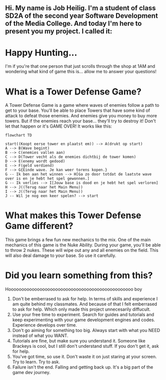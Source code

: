 ## Hi. My name is Job Heilig. I'm a student of class SD2A of the second year Software Development of the Media College. And today I'm here to present you my project. I called it:
# Happy Hunting...



I'm if you're that one person that just scrolls through the shop at 1AM and wondering what kind of game this is... allow me to answer your questions!

# What is a Tower Defense Game?
A Tower Defense Game is a game where waves of enemies follow a path to get to your base. You'll be able to place Towers that have some kind of attack to defeat those enemies. And enemies give you money to buy more towers. But if the enemies reach your base... they'll try to destroy it! Don't let that happen or it's GAME OVER!
It works like this:
```mermaid
flowchart TD

start((Koopt eerse tower en plaatst em)) --> A(drukt op start)
A --> B(Wave begint)
B --> C(enemies vallen aan)
C --> D(Tower vecht als de enemies dichtbij de tower komen)
D --> E(enemy wordt gedood)
E --> F(geld verdiend)
F --> G{Einde wave. Je kan weer torens kopen.}
G -- Ik ben aan het winnen --> H[Ga zo door totdat de laatste wave over is en je hebt het spel gewonnen.]
G -- Ik verlies --> I[Jouw base is dood en je hebt het spel verloren]
H --> J((Terug naar het Main Menu))
I --> J((Terug naar het Main Menu))
J -- Wil je nog een keer spelen? --> start
```

# What makes this Tower Defense Game different?
This game brings a few fun new mechanics to the mix. One of the main mechanics of this game is the Nuke Ability. During your game, you'll be able to throw 2 nukes. These will wipe out any and all enemies on the field. This will also deal damage to your base. So use it carefully.

# Did you learn something from this?
Hoooooooooooooooooooooooooooooooooooooooooooooooo boy
1. Don't be emberrased to ask for help. In terms of skills and experience I am quite behind my classmates. And because of that I felt emberrased to ask for help. Which only made this project unnecesarily diffucult.
2. Use your free time to experiment. Search for guides and tutorials and keep experimenting with your game development engines and codes. Experience develops over time.
3. Don't go aiming for something too big. Always start with what you NEED instead of what you WANT.
4. Tutorials are fine, but make sure you understand it. Someone like Brackeys is cool, but I still don't understand stuff. If you don't get it, ask for help.
5. You've got time, so use it. Don't waste it on just staring at your screen. Try to learn. Try to ask.
6. Failure isn't the end. Falling and getting back up. It's a big part of the game dev journey.
